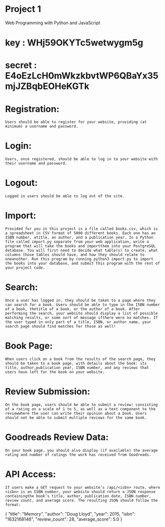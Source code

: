 # Project 1

Web Programming with Python and JavaScript


# key : WHj59OKYTc5wetwygm5g
# secret : E4oEzLcH0mWkzkbvtWP6QBaYx35mjJZBqbEOHeKGTk


# Registration: 
    Users should be able to register for your website, providing (at minimum) a username and password.

# Login: 
    Users, once registered, should be able to log in to your website with their username and password.

# Logout: 
    Logged in users should be able to log out of the site.

# Import:
    Provided for you in this project is a file called books.csv, which is a spreadsheet in CSV format of 5000 different books. Each one has an ISBN number, atitle, an author, and a publication year. In a Python file called import.py separate from your web application, write a program that will take the books and importthem into your PostgreSQL database. You will first need to decide what table(s) to create, what columns those tables should have, and how they should relate to oneanother. Run this program by running python3 import.py to import the books into your database, and submit this program with the rest of your project code.

# Search: 
    Once a user has logged in, they should be taken to a page where they can search for a book. Users should be able to type in the ISBN number of a book, thetitle of a book, or the author of a book. After performing the search, your website should display a list of possible matching results, or some sort of message ifthere were no matches. If the user typed in only part of a title, ISBN, or author name, your search page should find matches for those as well!

# Book Page: 
    When users click on a book from the results of the search page, they should be taken to a book page, with details about the book: its title, author,publication year, ISBN number, and any reviews that users have left for the book on your website.

# Review Submission: 
    On the book page, users should be able to submit a review: consisting of a rating on a scale of 1 to 5, as well as a text component to the reviewwhere the user can write their opinion about a book. Users should not be able to submit multiple reviews for the same book.

# Goodreads Review Data: 
    On your book page, you should also display (if available) the average rating and number of ratings the work has received from Goodreads.

# API Access: 
    If users make a GET request to your website’s /api/<isbn> route, where <isbn> is an ISBN number, your website should return a JSON response containingthe book’s title, author, publication date, ISBN number, review count, and average score. The resulting JSON should follow the format:

{
    "title": "Memory",
    "author": "Doug Lloyd",
    "year": 2015,
    "isbn": "1632168146",
    "review_count": 28,
    "average_score": 5.0
}
